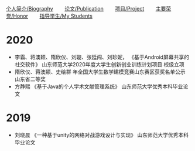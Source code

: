 [个人简介/Biography](./index.md)&nbsp; &nbsp; &nbsp; &nbsp; [论文/Publication](./publication.md)&nbsp; &nbsp; &nbsp; &nbsp; [项目/Project](./project.md)&nbsp; &nbsp; &nbsp; &nbsp; [主要荣誉/Honor](./honor.md)&nbsp; &nbsp; &nbsp; &nbsp; [指导学生/My Students](./student.md)


# 2020
- 李霜、蒋澳颖、隋欣仪、刘璇、张廷闯、刘珍妮， 《基于Android屏幕共享的社交软件》  山东师范大学2020年度大学生创新创业训练计划项目 校级立项
- 隋欣仪、蒋澳颖、史绘群   年全国大学生数学建模竞赛山东赛区获奖名单公示  山东省二等奖
- 方静熙 《基于Java的个人学术文献管理系统》 山东师范大学优秀本科毕业论文

# 2019
- 刘晓晨 《一种基于unity的网络对战游戏设计与实现》 山东师范大学优秀本科毕业论文

